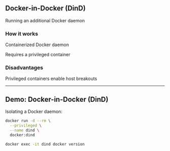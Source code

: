 ## Docker-in-Docker (DinD)

Running an additional Docker daemon

### How it works

Containerized Docker daemon

Requires a privileged container

### Disadvantages

Privileged containers enable host breakouts

---

## Demo: Docker-in-Docker (DinD)

Isolating a Docker daemon:

```bash
docker run -d --rm \
  --privileged \
  --name dind \
  docker:dind

docker exec -it dind docker version
```

